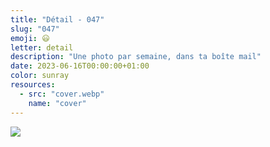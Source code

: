 ```yaml
---
title: "Détail - 047"
slug: "047"
emoji: 😃
letter: detail
description: "Une photo par semaine, dans ta boîte mail"
date: 2023-06-16T00:00:00+01:00
color: sunray
resources:
  - src: "cover.webp"
    name: "cover"
---
```

![](cover)
